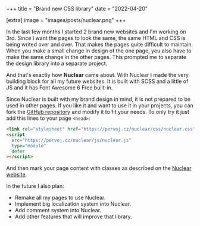 +++
title = "Brand new CSS library"
date = "2022-04-20"

[extra]
image = "images/posts/nuclear.png"
+++

In the last few months I started 2 brand new websites and I'm working on 3rd. Since I want the pages to look the same, the same HTML and CSS is being writed over and over. That makes the pages quite difficult to maintain. When you make a small change in design of the one page, you also have to make the same change in the other pages. This prompted me to separate the design library into a separate project.

And that's exactly how **Nuclear** came about. With Nuclear I made the very building block for all my future websites. It is built with SCSS and a little of JS and it has Font Awesome 6 Free built-in.

Since Nuclear is built with my brand design in mind, it is not prepared to be used in other pages. If you like it and want to use it in your projects, you can fork the [GitHub repository](https://github.com/pervoj/nuclear) and modify it to fit your needs. To only try it just add this lines to your page `<head>`:

```html
<link rel="stylesheet" href="https://pervoj.cz/nuclear/css/nuclear.css" />
<script
  src="https://pervoj.cz/nuclear/js/nuclear.js"
  type="module"
  defer
></script>
```

And then mark your page content with classes as described on the [Nuclear website](https://pervoj.cz/nuclear/).

In the future I also plan:

- Remake all my pages to use Nuclear.
- Implement big localization system into Nuclear.
- Add comment system into Nuclear.
- Add other features that will improve that library.

